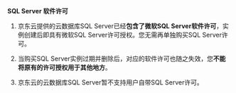 **SQL Server 软件许可**

1. 京东云提供的云数据库SQL Server已经**包含了微软SQL Server软件许可**，实例创建后即具有微软SQL Server许可授权。您无需再单独购买SQL Server许可。

2. 当购买SQL Server实例过期并删除后，对应的软件许可也随之失效，您**不能将原有的许可授权用于其他地方**。

3. 京东云的云数据库SQL Server暂不支持用户自带SQL Server许可。